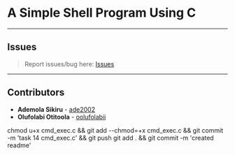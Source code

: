 # A Simple Shell Program Using C

---

## Issues

> Report issues/bug here: [Issues](https://github.com/oolufolabii/simple_shell/issues)

---

## Contributors

+ **Ademola Sikiru** - [ade2002](https://github.com/Ade2002/)
+ **Olufolabi Otitoola** - [oolufolabii](github.com/oolufolabii/)


chmod u+x cmd_exec.c && git add --chmod=+x cmd_exec.c && git commit -m 'task 14 cmd_exec.c' && git push
git add . && git commit -m 'created readme'
